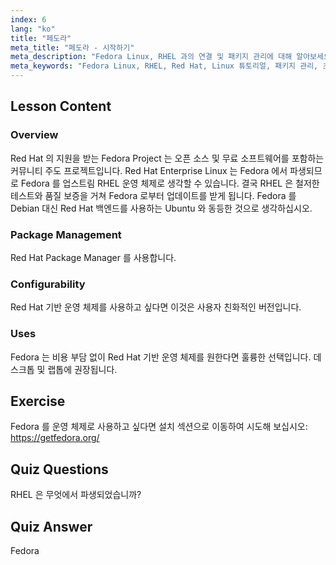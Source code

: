 ```yaml
---
index: 6
lang: "ko"
title: "페도라"
meta_title: "페도라 - 시작하기"
meta_description: "Fedora Linux, RHEL 과의 연결 및 패키지 관리에 대해 알아보세요. Fedora 가 초보자와 데스크톱 사용자에게 훌륭한 무료 Red Hat 기반 OS 인 이유를 알아보세요."
meta_keywords: "Fedora Linux, RHEL, Red Hat, Linux 튜토리얼, 패키지 관리, 초보자 Linux, Linux 가이드, 무료 OS"
---
```


## Lesson Content

### Overview

Red Hat 의 지원을 받는 Fedora Project 는 오픈 소스 및 무료 소프트웨어를 포함하는 커뮤니티 주도 프로젝트입니다. Red Hat Enterprise Linux 는 Fedora 에서 파생되므로 Fedora 를 업스트림 RHEL 운영 체제로 생각할 수 있습니다. 결국 RHEL 은 철저한 테스트와 품질 보증을 거쳐 Fedora 로부터 업데이트를 받게 됩니다. Fedora 를 Debian 대신 Red Hat 백엔드를 사용하는 Ubuntu 와 동등한 것으로 생각하십시오.

### Package Management

Red Hat Package Manager 를 사용합니다.

### Configurability

Red Hat 기반 운영 체제를 사용하고 싶다면 이것은 사용자 친화적인 버전입니다.

### Uses

Fedora 는 비용 부담 없이 Red Hat 기반 운영 체제를 원한다면 훌륭한 선택입니다. 데스크톱 및 랩톱에 권장됩니다.

## Exercise

Fedora 를 운영 체제로 사용하고 싶다면 설치 섹션으로 이동하여 시도해 보십시오: <https://getfedora.org/>

## Quiz Questions

RHEL 은 무엇에서 파생되었습니까?

## Quiz Answer

Fedora
